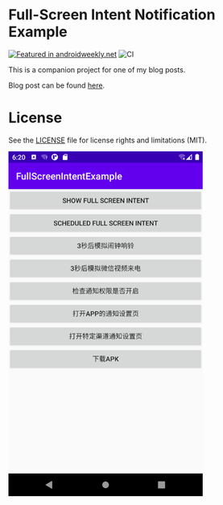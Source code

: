 # Full-Screen Intent Notification Example

[![Featured in androidweekly.net](https://androidweekly.net/issues/issue-406/badge)](https://androidweekly.net/issues/issue-406) ![CI](https://github.com/giorgosneokleous93/fullscreenintentexample/workflows/CI/badge.svg)


This is a companion project for one of my blog posts.

Blog post can be found [here](https://www.giorgosneokleous.com/2020/03/15/full-screen-intent-notifications-android/).

# License

See the [LICENSE](https://github.com/giorgosneokleous93/fullscreenintentexample/blob/master/LICENSE) file for license rights and limitations (MIT).



<img src="README.assets/Screenshot_20220314_182124.png" alt="Screenshot_20220314_182124" style="zoom:67%;" />











